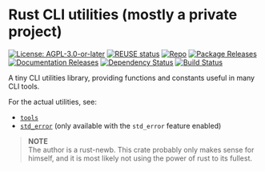 <!--
SPDX-FileCopyrightText: 2023 Robin Vobruba <hoijui.quaero@gmail.com>

SPDX-License-Identifier: CC0-1.0
-->

# Rust CLI utilities (mostly a private project)

[![License: AGPL-3.0-or-later](
    https://img.shields.io/badge/License-AGPL%203.0+-blue.svg)](
    LICENSE.txt)
[![REUSE status](
    https://api.reuse.software/badge/github.com/hoijui/cli-utils-rs)](
    https://api.reuse.software/info/github.com/hoijui/cli-utils-rs)
[![Repo](
    https://img.shields.io/badge/Repo-GitHub-555555&logo=github.svg)](
    https://github.com/hoijui/cli-utils-rs)
[![Package Releases](
    https://img.shields.io/crates/v/cli_utils_hoijui.svg)](
    https://crates.io/crates/cli_utils_hoijui)
[![Documentation Releases](
    https://docs.rs/cli_utils_hoijui/badge.svg)](
    https://docs.rs/cli_utils_hoijui)
[![Dependency Status](
    https://deps.rs/repo/github/hoijui/cli-utils-rs/status.svg)](
    https://deps.rs/repo/github/hoijui/cli-utils-rs)
[![Build Status](
    https://github.com/hoijui/cli-utils-rs/workflows/build/badge.svg)](
    https://github.com/hoijui/cli-utils-rs/actions)

A tiny CLI utilities library,
providing functions and constants useful in many CLI tools.

For the actual utilities, see:

- [`tools`](src/tools.rs)
- [`std_error`](src/std_error.rs) (only available with the `std_error` feature enabled)

> **NOTE** \
> The author is a rust-newb.
> This crate probably only makes sense for himself,
> and it is most likely not using the power of rust to its fullest.
